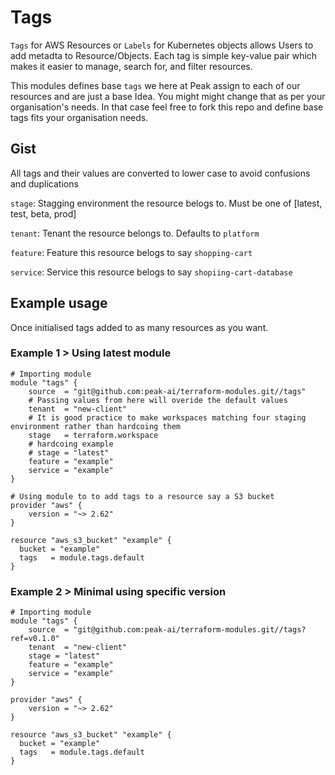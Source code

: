 # Tags

`Tags` for AWS Resources or `Labels` for Kubernetes objects allows Users to add metadta to Resource/Objects. Each tag is simple key-value pair which makes it easier to manage, search for, and filter resources.

This modules defines base `tags` we here at Peak assign to each of our resources and are just a base Idea. You might might change that as per your organisation's needs. In that  case feel free to fork this repo and define base tags fits your organisation needs.


## Gist

All tags and their values are converted to lower case to avoid confusions and duplications

`stage`: Stagging environment the resource belogs to. Must be one of [latest, test, beta, prod]

`tenant`: Tenant the resource belongs to. Defaults to `platform`

`feature`: Feature this resource belogs to say `shopping-cart`

`service`: Service this resource belogs to say `shopiing-cart-database`

## Example usage

Once initialised tags added to as many resources as you want.

### Example 1 > Using latest module

```hcl
# Importing module
module "tags" {
    source  = "git@github.com:peak-ai/terraform-modules.git//tags"
    # Passing values from here will overide the default values
    tenant  = "new-client"
    # It is good practice to make workspaces matching four staging environment rather than hardcoing them
    stage   = terraform.workspace
    # hardcoing example
    # stage = "latest"
    feature = "example"
    service = "example"
}

# Using module to to add tags to a resource say a S3 bucket
provider "aws" {
    version = "~> 2.62"
}

resource "aws_s3_bucket" "example" {
  bucket = "example"
  tags   = module.tags.default
}
```
### Example 2 > Minimal using specific version

```hcl
# Importing module
module "tags" {
    source  = "git@github.com:peak-ai/terraform-modules.git//tags?ref=v0.1.0"
    tenant  = "new-client"
    stage = "latest"
    feature = "example"
    service = "example"
}

provider "aws" {
    version = "~> 2.62"
}

resource "aws_s3_bucket" "example" {
  bucket = "example"
  tags   = module.tags.default
}
```
